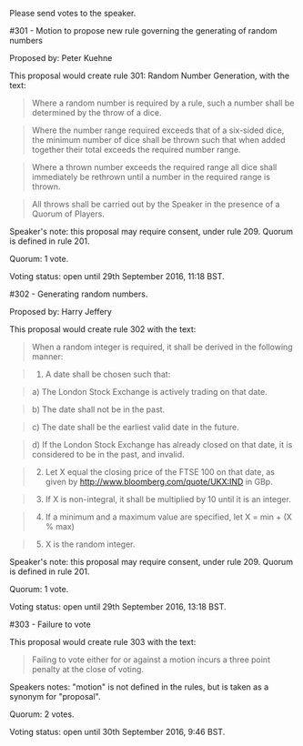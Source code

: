 Please send votes to the speaker.

#301 - Motion to propose new rule governing the generating of random numbers

Proposed by: Peter Kuehne

This proposal would create rule 301: Random Number Generation, with the text:

> Where a random number is required by a rule, such a number shall be determined by the throw of a dice. 

> Where the number range required exceeds that of a six-sided dice, the minimum number of dice shall be thrown such that when added together their total exceeds the required number range.

> Where a thrown number exceeds the required range all dice shall immediately be rethrown until a number in the required range is thrown. 

> All throws shall be carried out by the Speaker in the presence of a Quorum of Players.

Speaker's note: this proposal may require consent, under rule 209. Quorum is defined in rule 201.

Quorum: 1 vote.

Voting status: open until 29th September 2016, 11:18 BST.


#302 - Generating random numbers.

Proposed by: Harry Jeffery

This proposal would create rule 302 with the text:

> When a random integer is required, it shall be derived in the following manner:

> 1) A date shall be chosen such that:

> a) The London Stock Exchange is actively trading on that date.

> b) The date shall not be in the past.

> c) The date shall be the earliest valid date in the future.

> d) If the London Stock Exchange has already closed on that date, it is considered to be in the past, and invalid.

> 2) Let X equal the closing price of the FTSE 100 on that date, as given by http://www.bloomberg.com/quote/UKX:IND in GBp.

> 3) If X is non-integral, it shall be multiplied by 10 until it is an integer.

> 4) If a minimum and a maximum value are specified, let X = min + (X % max)

> 5) X is the random integer.

Speaker's note: this proposal may require consent, under rule 209. Quorum is defined in rule 201.

Quorum: 1 vote.

Voting status: open until 29th September 2016, 13:18 BST.

#303 - Failure to vote

This proposal would create rule 303 with the text:

> Failing to vote either for or against a motion incurs a three point penalty at the close of voting.

Speakers notes: "motion" is not defined in the rules, but is taken as a synonym for "proposal".

Quorum: 2 votes.

Voting status: open until 30th September 2016, 9:46 BST.
